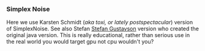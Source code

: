 ### Simplex Noise ###

Here we use Karsten Schmidt (_aka toxi, or lately postspectacular_) version of SimplexNoise.  See also Stefan [Stefan Gustavson][simplex] version who created the original java version. This is really educational, rather than serious use in the real world you would target gpu not cpu wouldn't you?

[simplex]:http://webstaff.itn.liu.se/~stegu/simplexnoise/simplexnoise.pdf
